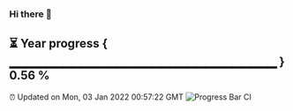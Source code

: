 ### Hi there 👋
⏳ Year progress { ▁▁▁▁▁▁▁▁▁▁▁▁▁▁▁▁▁▁▁▁▁▁▁▁▁▁▁▁▁▁ } 0.56 %
---
⏰ Updated on Mon, 03 Jan 2022 00:57:22 GMT
![Progress Bar CI](https://github.com/liununu/liununu/workflows/Progress%20Bar%20CI/badge.svg)
